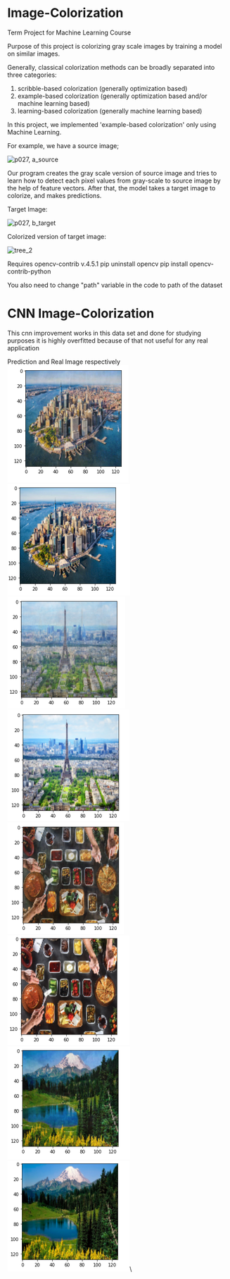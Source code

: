 # Image-Colorization
Term Project for Machine Learning Course

Purpose of this project is colorizing gray scale images by training a model on similar images.

Generally, classical colorization methods can be broadly separated into three categories:	
1.  scribble-based colorization  (generally optimization based)
2.	example-based colorization  (generally optimization based and/or machine learning based)
3.	learning-based colorization  (generally machine learning based)

In this project, we implemented 'example-based colorization' only using Machine Learning.

For example, we have a source image;

![p027, a_source](https://user-images.githubusercontent.com/44112288/107850205-c1366900-6e11-11eb-8c89-806dba7d1e09.png)

Our program creates the gray scale version of source image and tries to learn how to detect each pixel values from gray-scale to source image by the help of feature vectors.
After that, the model takes a target image to colorize, and makes predictions.

Target Image:

![p027, b_target](https://user-images.githubusercontent.com/44112288/107850299-7537f400-6e12-11eb-957e-4bfe59cf6164.png)

Colorized version of target image:

![tree_2](https://user-images.githubusercontent.com/44112288/107850379-ea0b2e00-6e12-11eb-8e60-7dda8c93a216.png)

Requires opencv-contrib v.4.5.1
pip uninstall opencv
pip install opencv-contrib-python

You also need to change "path" variable in the code to path of the dataset 


# CNN Image-Colorization
This cnn improvement works in this data set and done for studying purposes it is highly overfitted because of that not useful for any real application                                                      


Prediction and Real Image respectively\
<img src="Conv Results/pred1.png" >
<img src="Conv Results/truth1.png" >\
<img src="Conv Results/pred2.png" >
<img src="Conv Results/truth2.png" >\
<img src="Conv Results/pred3.png" >
<img src="Conv Results/truth3.png" >\
<img src="Conv Results/pred4.png" >
<img src="Conv Results/truth4.png" >\
